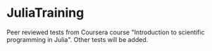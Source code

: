 # JuliaTraining
Peer reviewed tests from Coursera course "Introduction to scientific programming in Julia". Other tests will be added.

